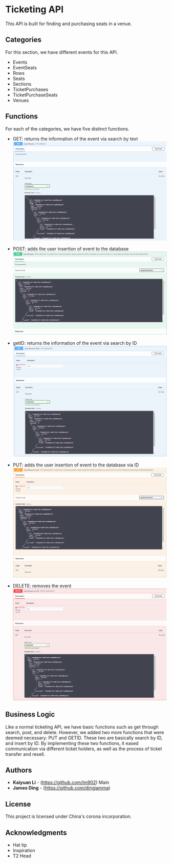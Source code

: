 # Ticketing API

This API is built for finding and purchasing seats in a venue. 

## Categories

For this section, we have different events for this API.

* Events
* EventSeats
* Rows
* Seats
* Sections
* TicketPurchases
* TicketPurchaseSeats
* Venues

## Functions 

For each of the categories, we have five distinct functions.

* GET: returns the information of the event via search by text
    ![](images/get.png)

* POST: adds the user insertion of event to the database
    ![](images/post.png)

* getID: returns the information of the event via search by ID
    ![](images/getID.png)

* PUT: adds the user insertion of event to the database via ID
    ![](images/put.png)

* DELETE: removes the event
    ![](images/delete.png)

## Business Logic

Like a normal ticketing API, we have basic functions such as get through search, post, and delete.
However, we added two more functions that were deemed necessary: PUT and GETID. These two are basically search by ID, and insert by ID. By implementing these two functions, it eased communication via different ticket holders, as well as the process of ticket transfer and resell.


## Authors

* **Kaiyuan Li** - (https://github.com/lm902) Main
* **James Ding** - (https://github.com/dingjamma) 


## License

This project is licensed under China's corona incorporation. 

## Acknowledgments

* Hat tip 
* Inspiration
* T2 Head

